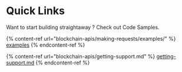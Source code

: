 # Quick Links

Want to start building straightaway ? Check out Code Samples.&#x20;

{% content-ref url="blockchain-apis/making-requests/examples/" %}
[examples](blockchain-apis/making-requests/examples/)
{% endcontent-ref %}

{% content-ref url="blockchain-apis/getting-support.md" %}
[getting-support.md](blockchain-apis/getting-support.md)
{% endcontent-ref %}

